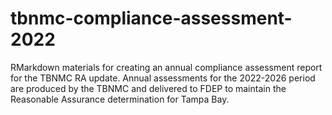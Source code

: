 # tbnmc-compliance-assessment-2022

RMarkdown materials for creating an annual compliance assessment report for the TBNMC RA update. Annual assessments for the 2022-2026 period are produced by the TBNMC and delivered to FDEP to maintain the Reasonable Assurance determination for Tampa Bay.
